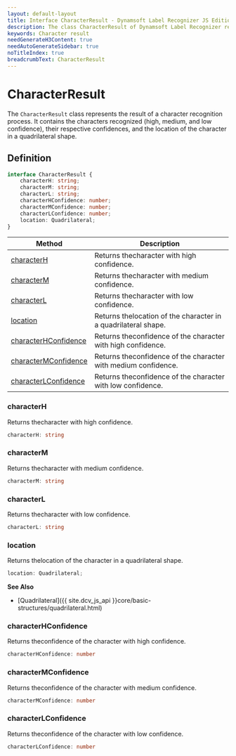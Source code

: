 ```yaml
---
layout: default-layout
title: Interface CharacterResult - Dynamsoft Label Recognizer JS Edition API Reference
description: The class CharacterResult of Dynamsoft Label Recognizer represents the result of a character recognition process.
keywords: Character result
needGenerateH3Content: true
needAutoGenerateSidebar: true
noTitleIndex: true
breadcrumbText: CharacterResult
---
```


# CharacterResult

The `CharacterResult` class represents the result of a character recognition process. It contains the characters recognized (high, medium, and low confidence), their respective confidences, and the location of the character in a quadrilateral shape.

## Definition

```typescript
interface CharacterResult {
    characterH: string;
    characterM: string;
    characterL: string;
    characterHConfidence: number;
    characterMConfidence: number;
    characterLConfidence: number;
    location: Quadrilateral;
}
```

| Method                                          | Description                                                    |
| ----------------------------------------------- | -------------------------------------------------------------- |
| [characterH](#characterh)                     | Returns thecharacter with high confidence.                     |
| [characterM](#characterm)                     | Returns thecharacter with medium confidence.                   |
| [characterL](#characterl)                     | Returns thecharacter with low confidence.                      |
| [location](#location)                         | Returns thelocation of the character in a quadrilateral shape. |
| [characterHConfidence](#characterhconfidence) | Returns theconfidence of the character with high confidence.   |
| [characterMConfidence](#charactermconfidence) | Returns theconfidence of the character with medium confidence. |
| [characterLConfidence](#characterlconfidence) | Returns theconfidence of the character with low confidence.    |

### characterH

Returns thecharacter with high confidence.

```typescript
characterH: string
```

### characterM

Returns thecharacter with medium confidence.

```typescript
characterM: string
```

### characterL

Returns thecharacter with low confidence.

```typescript
characterL: string
```

### location

Returns thelocation of the character in a quadrilateral shape.

```typescript
location: Quadrilateral;
```

**See Also**

* [Quadrilateral]({{ site.dcv_js_api }}core/basic-structures/quadrilateral.html)

### characterHConfidence

Returns theconfidence of the character with high confidence.

```typescript
characterHConfidence: number
```

### characterMConfidence

Returns theconfidence of the character with medium confidence.

```typescript
characterMConfidence: number
```

### characterLConfidence

Returns theconfidence of the character with low confidence.

```typescript
characterLConfidence: number
```
